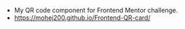 - My QR code component for Frontend Mentor challenge.
- https://mohej200.github.io/Frontend-QR-card/

